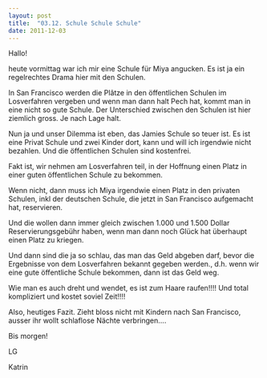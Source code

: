 ```yaml
---
layout: post
title:  "03.12. Schule Schule Schule"
date: 2011-12-03
---
```

Hallo!


heute vormittag war ich mir eine Schule für Miya angucken. Es ist ja ein regelrechtes Drama hier mit den Schulen.



In San Francisco werden die Plâtze in den öffentlichen Schulen im Losverfahren vergeben und wenn man dann halt Pech hat, kommt man in eine nicht so gute Schule. Der Unterschied zwischen den Schulen ist hier ziemlich gross. Je nach Lage halt. 



Nun ja und unser Dilemma ist eben, das Jamies Schule so teuer ist. Es ist eine Privat Schule und zwei Kinder dort, kann und will ich irgendwie nicht bezahlen. Und die öffentlichen Schulen sind kostenfrei.



Fakt ist, wir nehmen am Losverfahren teil, in der Hoffnung einen Platz in einer guten öffentlichen Schule zu bekommen. 



Wenn nicht, dann muss ich Miya irgendwie einen Platz in den privaten Schulen, inkl der deutschen Schule, die jetzt in San Francisco aufgemacht hat, reservieren. 

Und die wollen dann immer gleich zwischen 1.000 und 1.500 Dollar Reservierungsgebühr haben, wenn man dann noch Glück hat überhaupt einen Platz zu kriegen. 

Und dann sind die ja so schlau, das man das Geld abgeben darf, bevor die Ergebnisse von dem Losverfahren bekannt gegeben werden., d.h. wenn wir eine gute öffentliche Schule bekommen, dann ist das Geld weg.



Wie man es auch dreht und wendet, es ist zum Haare raufen!!!! Und total kompliziert und kostet soviel Zeit!!!!



Also, heutiges Fazit. Zieht bloss nicht mit Kindern nach San Francisco, ausser ihr wollt schlaflose Nächte verbringen….



Bis morgen!



LG

Katrin









